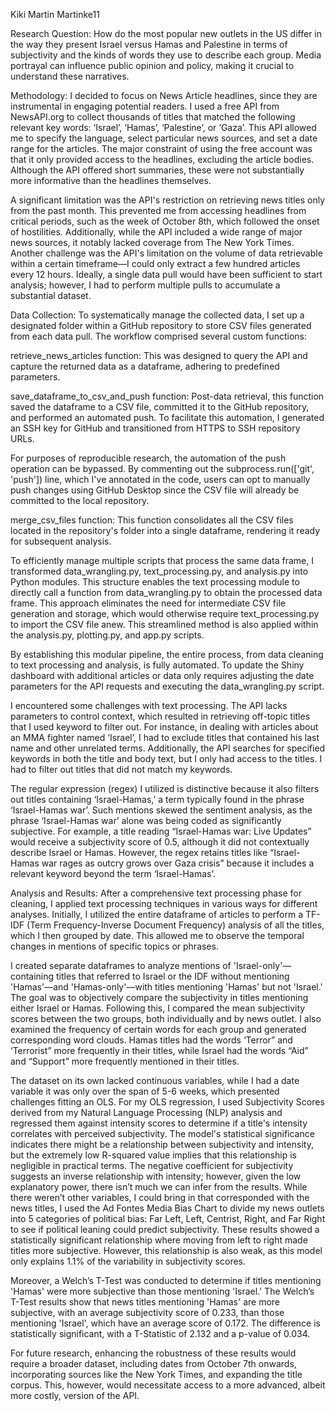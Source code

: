 Kiki Martin
Martinke11

Research Question:
How do the most popular new outlets in the US differ in the way they present Israel versus Hamas and Palestine in terms of subjectivity and the kinds of words they use to describe each group. Media portrayal can influence public opinion and policy, making it crucial to understand these narratives.

Methodology:
I decided to focus on News Article headlines, since they are instrumental in engaging potential readers. I used a free API from NewsAPI.org to collect thousands of titles that matched the following relevant key words: ‘Israel’, ‘Hamas’, ‘Palestine’, or ‘Gaza’. This API allowed me to specify the language, select particular news sources, and set a date range for the articles. The major constraint of using the free account was that it only provided access to the headlines, excluding the article bodies. Although the API offered short summaries, these were not substantially more informative than the headlines themselves.

A significant limitation was the API's restriction on retrieving news titles only from the past month. This prevented me from accessing headlines from critical periods, such as the week of October 8th, which followed the onset of hostilities. Additionally, while the API included a wide range of major news sources, it notably lacked coverage from The New York Times. Another challenge was the API's limitation on the volume of data retrievable within a certain timeframe—I could only extract a few hundred articles every 12 hours. Ideally, a single data pull would have been sufficient to start analysis; however, I had to perform multiple pulls to accumulate a substantial dataset.

Data Collection:
To systematically manage the collected data, I set up a designated folder within a GitHub repository to store CSV files generated from each data pull. The workflow comprised several custom functions:

retrieve_news_articles function: This was designed to query the API and capture the returned data as a dataframe, adhering to predefined parameters.

save_dataframe_to_csv_and_push function: Post-data retrieval, this function saved the dataframe to a CSV file, committed it to the GitHub repository, and performed an automated push. To facilitate this automation, I generated an SSH key for GitHub and transitioned from HTTPS to SSH repository URLs.

For purposes of reproducible research, the automation of the push operation can be bypassed. By commenting out the subprocess.run(['git', 'push']) line, which I've annotated in the code, users can opt to manually push changes using GitHub Desktop since the CSV file will already be committed to the local repository.

merge_csv_files function: This function consolidates all the CSV files located in the repository's folder into a single dataframe, rendering it ready for subsequent analysis.

To efficiently manage multiple scripts that process the same data frame, I transformed data_wrangling.py, text_processing.py, and analysis.py into Python modules. This structure enables the text processing module to directly call a function from data_wrangling.py to obtain the processed data frame. This approach eliminates the need for intermediate CSV file generation and storage, which would otherwise require text_processing.py to import the CSV file anew. This streamlined method is also applied within the analysis.py, plotting.py, and app.py scripts.

By establishing this modular pipeline, the entire process, from data cleaning to text processing and analysis, is fully automated. To update the Shiny dashboard with additional articles or data only requires adjusting the date parameters for the API requests and executing the data_wrangling.py script. 

I encountered some challenges with text processing. The API lacks parameters to control context, which resulted in retrieving off-topic titles that I used keyword to filter out. For instance, in dealing with articles about an MMA fighter named ‘Israel’, I had to exclude titles that contained his last name and other unrelated terms. Additionally, the API searches for specified keywords in both the title and body text, but I only had access to the titles. I had to filter out titles that did not match my keywords.

The regular expression (regex) I utilized is distinctive because it also filters out titles containing ‘Israel-Hamas,’ a term typically found in the phrase ‘Israel-Hamas war’. Such mentions skewed the sentiment analysis, as the phrase ‘Israel-Hamas war’ alone was being coded as significantly subjective. For example, a title reading “Israel-Hamas war: Live Updates” would receive a subjectivity score of 0.5, although it did not contextually describe Israel or Hamas. However, the regex retains titles like “Israel-Hamas war rages as outcry grows over Gaza crisis” because it includes a relevant keyword beyond the term ‘Israel-Hamas’.

Analysis and Results:
After a comprehensive text processing phase for cleaning, I applied text processing techniques in various ways for different analyses. Initially, I utilized the entire dataframe of articles to perform a TF-IDF (Term Frequency-Inverse Document Frequency) analysis of all the titles, which I then grouped by date. This allowed me to observe the temporal changes in mentions of specific topics or phrases.

I created separate dataframes to analyze mentions of 'Israel-only'—containing titles that referred to Israel or the IDF without mentioning 'Hamas'—and 'Hamas-only'—with titles mentioning 'Hamas' but not 'Israel.' The goal was to objectively compare the subjectivity in titles mentioning either Israel or Hamas. Following this, I compared the mean subjectivity scores between the two groups, both individually and by news outlet. I also examined the frequency of certain words for each group and generated corresponding word clouds. Hamas titles had the words ‘Terror” and ‘Terrorist” more frequently in their titles, while Israel had the words “Aid” and “Support” more frequently mentioned in their titles. 

The dataset on its own lacked continuous variables, while I had a date variable it was only over the span of 5-6 weeks, which presented challenges fitting an OLS. For my OLS regression, I used Subjectivity Scores derived from my Natural Language Processing (NLP) analysis and regressed them against intensity scores to determine if a title's intensity correlates with perceived subjectivity. The model's statistical significance indicates there might be a relationship between subjectivity and intensity, but the extremely low R-squared value implies that this relationship is negligible in practical terms. The negative coefficient for subjectivity suggests an inverse relationship with intensity; however, given the low explanatory power, there isn’t much we can infer from the results. While there weren’t other variables, I could bring in that corresponded with the news titles, I used the Ad Fontes Media Bias Chart to divide my news outlets into 5 categories of political bias: Far Left, Left, Centrist, Right, and Far Right to see if political leaning could predict subjectivity. These results showed a statistically significant relationship where moving from left to right made titles more subjective. However, this relationship is also weak, as this model only explains 1.1% of the variability in subjectivity scores. 

Moreover, a Welch’s T-Test was conducted to determine if titles mentioning 'Hamas' were more subjective than those mentioning 'Israel.' The Welch’s T-Test results show that news titles mentioning 'Hamas' are more subjective, with an average subjectivity score of 0.233, than those mentioning 'Israel', which have an average score of 0.172. The difference is statistically significant, with a T-Statistic of 2.132 and a p-value of 0.034.

For future research, enhancing the robustness of these results would require a broader dataset, including dates from October 7th onwards, incorporating sources like the New York Times, and expanding the title corpus. This, however, would necessitate access to a more advanced, albeit more costly, version of the API.

